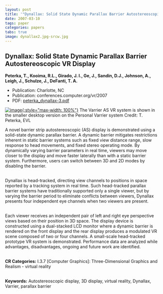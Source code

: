 ```yaml
---
layout: post
title: '"Dynallax: Solid State Dynamic Parallax Barrier Autostereoscopic VR Display"'
date: 2007-03-10
tags: paper
categories: papers
tabs: true
image: dynallax2.jpg-srcw.jpg
---
```


## Dynallax: Solid State Dynamic Parallax Barrier Autostereoscopic VR Display
**Peterka, T., Kooima, R.L., Girado,  J. I., Ge, J., Sandin, D.J., Johnson, A., Leigh, J., Schulze, J., DeFanti, T. A.**
- Publication: Charlotte, NC
- Publication: conferences.computer.org/vr/2007
- PDF: [peterka_dynallax-3.pdf](/documents/peterka_dynallax-3.pdf)


[![image](https://www.evl.uic.edu/output/originals/dynallax2.jpg-srcw.jpg){:style="max-width: 100%"}](https://www.evl.uic.edu/output/originals/dynallax2.jpg-srcw.jpg)
The Varrier AS VR system is shown in the smaller desktop version on the Personal Varrier system
Credit: T. Peterka, EVL

A novel barrier strip autostereoscopic (AS) display is demonstrated using a solid-state dynamic parallax barrier. A dynamic barrier mitigates restrictions inherent in static barrier systems such as fixed view distance range, slow response to head movements, and fixed stereo operating mode. By dynamically varying barrier parameters in real time, viewers may move closer to the display and move faster laterally than with a static barrier system. Furthermore, users can switch between 3D and 2D modes by disabling the barrier.<br><br>

Dynallax is head-tracked, directing view channels to positions in space reported by a tracking system in real time. Such head-tracked parallax barrier systems have traditionally supported only a single viewer, but by varying the barrier period to eliminate conflicts between viewers, Dynallax presents four independent eye channels when two viewers are present.<br><br>

Each viewer receives an independent pair of left and right eye perspective views based on their position in 3D space. The display device is constructed using a dual-stacked LCD monitor where a dynamic barrier is rendered on the front display and the rear display produces a modulated VR scene composed of two or four channels. A small-scale head-tracked prototype VR system is demonstrated. Performance data are analyzed while advantages, disadvantages, ongoing and future work are identified.<br><br>

<strong>CR Categories:</strong> I.3.7 [Computer Graphics]: Three-Dimensional Graphics and Realism - virtual reality<br><br>

<strong>Keywords:</strong> Autostereoscopic display, 3D display, virtual reality, Dynallax, Varrier, parallax barrier